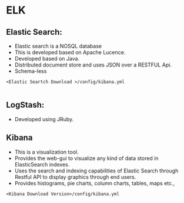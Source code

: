 # ELK

## Elastic Search:  
- Elastic search is a NOSQL database
- This is developed based on Apache Lucence.
- Developed based on Java.
- Distributed document store and uses JSON over a RESTFUL Api.
- Schema-less

```
<Elastic Seartch Download >/config/kibana.yml
 
```

## LogStash:
- Developed using JRuby.

## Kibana
- This is a visualization tool.
- Provides the web-gui to visualize any kind of data stored in ElasticSearch indexes.
- Uses the search and indexing capabilities of Elastic Search through Restful API to display graphics through end users.
- Provides histograms, pie charts, column charts, tables, maps etc.,


```
<Kibana Download Version>/config/kibana.yml

```
